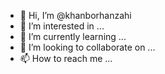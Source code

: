 - 👋 Hi, I’m @khanborhanzahi
- 👀 I’m interested in ...
- 🌱 I’m currently learning ...
- 💞️ I’m looking to collaborate on ...
- 📫 How to reach me ...

<!---
khanborhanzahi/khanborhanzahi is a ✨ special ✨ repository because its `README.md` (this file) appears on your GitHub profile.
You can click the Preview link to take a look at your changes.
--->
